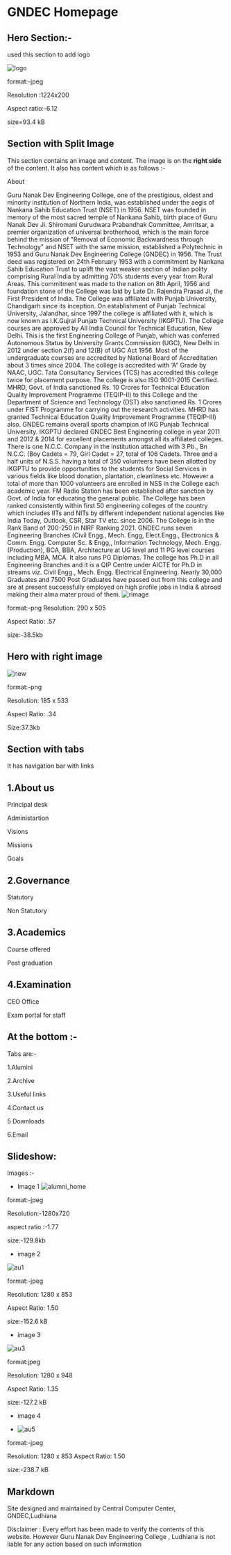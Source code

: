 
# GNDEC Homepage

## Hero Section:-
used this section to add logo



![logo](https://github.com/user-attachments/assets/78dfebbd-f12d-4cea-afeb-3d5a11c39369)

 format:-jpeg
 
 Resolution :1224x200
 
 Aspect ratio:-6.12 

  size=93.4 kB
  
## Section with Split Image
This section contains an image and content. The image is on the **right side** of the content.
It also has content which is as follows :-

About

Guru Nanak Dev Engineering College, one of the prestigious, oldest and minority institution of Northern India, was established under the aegis of Nankana Sahib Education Trust (NSET) in 1956. NSET was founded in memory of the most sacred temple of Nankana Sahib, birth place of Guru Nanak Dev Ji. Shiromani Gurudwara Prabandhak Committee, Amritsar, a premier organization of universal brotherhood, which is the main force behind the mission of "Removal of Economic Backwardness through Technology" and NSET with the same mission, established a Polytechnic in 1953 and Guru Nanak Dev Engineering College (GNDEC) in 1956. The Trust deed was registered on 24th February 1953 with a commitment by Nankana Sahib Education Trust to uplift the vast weaker section of Indian polity comprising Rural India by admitting 70% students every year from Rural Areas. This commitment was made to the nation on 8th April, 1956 and foundation stone of the College was laid by Late Dr. Rajendra Prasad Ji, the First President of India. The College was affiliated with Punjab University, Chandigarh since its inception. On establishment of Punjab Technical University, Jalandhar, since 1997 the college is affiliated with it, which is now known as I.K.Gujral Punjab Technical University (IKGPTU). The College courses are approved by All India Council for Technical Education, New Delhi. This is the first Engineering College of Punjab, which was conferred Autonomous Status by University Grants Commission (UGC), New Delhi in 2012 under section 2(f) and 12(B) of UGC Act 1956. Most of the undergraduate courses are accredited by National Board of Accreditation about 3 times since 2004. The college is accredited with ‘A” Grade by NAAC, UGC. Tata Consultancy Services (TCS) has accredited this college twice for placement purpose. The college is also ISO 9001-2015 Certified. MHRD, Govt. of India sanctioned Rs. 10 Crores for Technical Education Quality Improvement Programme (TEQIP-II) to this College and the Department of Science and Technology (DST) also sanctioned Rs. 1 Crores under FIST Programme for carrying out the research activities. MHRD has granted Technical Education Quality Improvement Programme (TEQIP-III) also. GNDEC remains overall sports champion of IKG Punjab Technical University. IKGPTU declared GNDEC Best Engineering college in year 2011 and 2012 & 2014 for excellent placements amongst all its affiliated colleges. There is one N.C.C. Company in the institution attached with 3 Pb., Bn N.C.C. (Boy Cadets = 79, Girl Cadet = 27, total of 106 Cadets. Three and a half units of N.S.S. having a total of 350 volunteers have been allotted by IKGPTU to provide opportunities to the students for Social Services in various fields like blood donation, plantation, cleanliness etc. However a total of more than 1000 volunteers are enrolled in NSS in the College each academic year. FM Radio Station has been established after sanction by Govt. of India for educating the general public. The College has been ranked consistently within first 50 engineering colleges of the country which includes IITs and NITs by different independent national agencies like India Today, Outlook, CSR, Star TV etc. since 2006. The College is in the Rank Band of 200-250 in NIRF Ranking 2021. GNDEC runs seven Engineering Branches (Civil Engg., Mech. Engg, Elect.Engg., Electronics & Comm. Engg. Computer Sc. & Engg,, Information Technology, Mech. Engg. (Production), BCA, BBA, Architecture at UG level and 11 PG level courses including MBA, MCA. It also runs PG Diplomas. The college has Ph.D in all Engineering Branches and it is a QIP Centre under AICTE for Ph.D in streams viz. Civil Engg., Mech. Engg. Electrical Engineering. Nearly 30,000 Graduates and 
7500 Post Graduates have passed out from this college and are at present successfully employed on high profile jobs in India & abroad making their alma mater proud of them.
![rimage](https://github.com/user-attachments/assets/e25a0d89-2527-47f1-a5a2-023e2c5ba112)



format:-png
Resolution: 290 x 505

Aspect Ratio: .57

size:-38.5kb

## Hero with right image

![new](https://github.com/user-attachments/assets/2b1814a3-bb56-42f2-873a-ba0a9f9e4e21)


format:-png

Resolution: 185 x 533

Aspect Ratio: .34

Size:37.3kb




## Section with tabs

It has navigation bar with links 

1.About us
-

Principal desk

Administartion

Visions

Missions

Goals


2.Governance
-


Statutory

Non Statutory

3.Academics
-


Course offered

Post graduation

4.Examination
-




CEO Office

Exam portal for staff



## At the bottom :-
Tabs are:-

1.Alumini

2.Archive

3.Useful links

4.Contact us

5 Downloads

6.Email
## Slideshow:

Images :-
- Image 1
  ![alumni_home](https://github.com/user-attachments/assets/fcc98c36-3865-4f8f-9a1a-3ffe0ae29b5e)

format:-jpeg

Resolution:-1280x720

aspect ratio :-1.77

size:-129.8kb






- image 2

![au1](https://github.com/user-attachments/assets/6b5f0e5b-e4b8-42a1-80a9-8c30f28add4c)

format:-jpeg

Resolution: 1280 x 853

Aspect Ratio: 1.50

size:-152.6 kB


- image 3

![au3](https://github.com/user-attachments/assets/96cb8a51-1d80-498e-8e9c-29ed7cadc2f0)

format:jpeg

Resolution: 1280 x 948

Aspect Ratio: 1.35

size:-127.2 kB






- image 4

- ![au5](https://github.com/user-attachments/assets/a4bbd562-97bc-487c-a66e-e9ef79f030a7)

format:-jpeg

Resolution: 1280 x 853
Aspect Ratio: 1.50

size:-238.7 kB






## Markdown

Site designed and maintained by Central Computer Center, GNDEC,Ludhiana

Disclaimer : Every effort has been made to verify the contents of this website. However Guru Nanak Dev Engineering College , Ludhiana is not liable for any action based on such information
